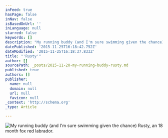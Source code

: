 ```yaml
---
inFeed: true
hasPage: false
inNav: false
isBasedOnUrl: ''
inLanguage: null
starred: false
keywords: []
description: "My running buddy (and I'm sure swimming given the chance) Rusty, an 18 month fox red labrador."
datePublished: '2015-11-25T16:18:42.752Z'
dateModified: '2015-11-25T16:18:37.833Z'
title: "'Rusty'"
author: []
sourcePath: _posts/2015-11-20-my-running-buddy-rusty.md
published: true
authors: []
publisher:
  name: null
  domain: null
  url: null
  favicon: null
_context: 'http://schema.org'
_type: Article

---
```

![My running buddy (and I'm sure swimming given the chance) Rusty, an 18 month fox red labrador.](https://the-grid-user-content.s3-us-west-2.amazonaws.com/8facc445-20ad-4725-ab97-10a8a038ae58.jpg)

#